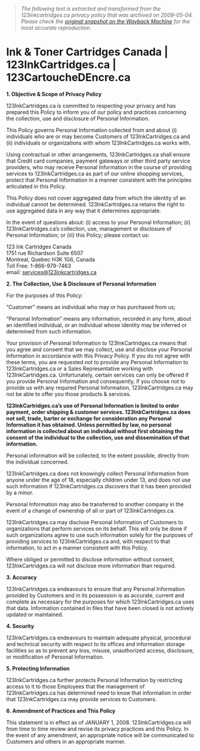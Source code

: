> *The following text is extracted and transformed from the 123inkcartridges.ca privacy policy that was archived on 2009-05-04. Please check the [original snapshot on the Wayback Machine](https://web.archive.org/web/20090504010743id_/http%3A//www.123inkcartridges.ca/123inkcartridges2/privacy-policy) for the most accurate reproduction.*

# Ink & Toner Cartridges Canada | 123InkCartridges.ca | 123CartoucheDEncre.ca

**1\. Objective & Scope of Privacy Policy**

123InkCartridges.ca is committed to respecting your privacy and has prepared this Policy to inform you of our policy and practices concerning the collection, use and disclosure of Personal Information.

This Policy governs Personal Information collected from and about (i) individuals who are or may become Customers of 123InkCartridges.ca and (ii) individuals or organizations with whom 123InkCartridges.ca works with.

Using contractual or other arrangements, 123InkCartridges.ca shall ensure that Credit card companies, payment gateways or other third party service providers, who may receive Personal Information in the course of providing services to 123InkCartridges.ca as part of our online shopping services, protect that Personal Information in a manner consistent with the principles articulated in this Policy.

This Policy does not cover aggregated data from which the identity of an individual cannot be determined. 123InkCartridges.ca retains the right to use aggregated data in any way that it determines appropriate.

In the event of questions about: (i) access to your Personal Information; (ii) 123InkCartridges.ca’s collection, use, management or disclosure of Personal Information; or (iii) this Policy; please contact us:

123 Ink Cartridges Canada  
1751 rue Richardson Suite 6507  
Montreal, Quebec H3K 1G6, Canada  
Toll Free: 1-866-979-7463  
email: services@123inkcartridges.ca

**2\. The Collection, Use & Disclosure of Personal Information**

For the purposes of this Policy:

“Customer” means an individual who may or has purchased from us;

“Personal Information” means any information, recorded in any form, about an identified individual, or an individual whose identity may be inferred or determined from such information.

Your provision of Personal Information to 123InkCartridges.ca means that you agree and consent that we may collect, use and disclose your Personal Information in accordance with this Privacy Policy. If you do not agree with these terms, you are requested not to provide any Personal Information to 123InkCartridges.ca or a Sales Representative working with 123InkCartridges.ca. Unfortunately, certain services can only be offered if you provide Personal Information and consequently, if you choose not to provide us with any required Personal Information, 123InkCartridges.ca may not be able to offer you those products & services.

**123InkCartridges.ca’s use of Personal Information is limited to order payment, order shipping & customer services. 123InkCartridges.ca does not sell, trade, barter or exchange for consideration any Personal Information it has obtained. Unless permitted by law, no personal information is collected about an individual without first obtaining the consent of the individual to the collection, use and dissemination of that information.**

Personal information will be collected, to the extent possible, directly from the individual concerned.

123InkCartridges.ca does not knowingly collect Personal Information from anyone under the age of 18, especially children under 13, and does not use such information if 123InkCartridges.ca discovers that it has been provided by a minor.

Personal Information may also be transferred to another company in the event of a change of ownership of all or part of 123InkCartridges.ca.

123InkCartridges.ca may disclose Personal Information of Customers to organizations that perform services on its behalf. This will only be done if such organizations agree to use such information solely for the purposes of providing services to 123InkCartridges.ca and, with respect to that information, to act in a manner consistent with this Policy.

Where obliged or permitted to disclose information without consent, 123InkCartridges.ca will not disclose more information than required.

**3\. Accuracy**

123InkCartridges.ca endeavours to ensure that any Personal Information provided by Customers and in its possession is as accurate, current and complete as necessary for the purposes for which 123InkCartridges.ca uses that data. Information contained in files that have been closed is not actively updated or maintained.

**4\. Security**

123InkCartridges.ca endeavours to maintain adequate physical, procedural and technical security with respect to its offices and information storage facilities so as to prevent any loss, misuse, unauthorized access, disclosure, or modification of Personal Information.

**5\. Protecting Information**

123InkCartridges.ca further protects Personal Information by restricting access to it to those Employees that the management of 123InkCartridges.ca has determined need to know that information in order that 123InkCartridges.ca may provide services to Customers.

**6\. Amendment of Practices and This Policy**

This statement is in effect as of JANUARY 1, 2008. 123InkCartridges.ca will from time to time review and revise its privacy practices and this Policy. In the event of any amendment, an appropriate notice will be communicated to Customers and others in an appropriate manner. 
